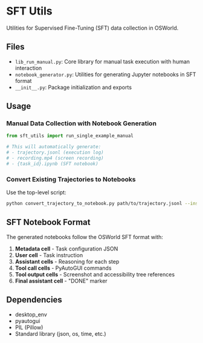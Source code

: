 # SFT Utils

Utilities for Supervised Fine-Tuning (SFT) data collection in OSWorld.

## Files

- `lib_run_manual.py`: Core library for manual task execution with human interaction
- `notebook_generator.py`: Utilities for generating Jupyter notebooks in SFT format
- `__init__.py`: Package initialization and exports

## Usage

### Manual Data Collection with Notebook Generation

```python
from sft_utils import run_single_example_manual

# This will automatically generate:
# - trajectory.jsonl (execution log)
# - recording.mp4 (screen recording)
# - {task_id}.ipynb (SFT notebook)
```

### Convert Existing Trajectories to Notebooks

Use the top-level script:

```bash
python convert_trajectory_to_notebook.py path/to/trajectory.jsonl --instruction "Your task instruction"
```

## SFT Notebook Format

The generated notebooks follow the OSWorld SFT format with:

1. **Metadata cell** - Task configuration JSON
2. **User cell** - Task instruction
3. **Assistant cells** - Reasoning for each step
4. **Tool call cells** - PyAutoGUI commands
5. **Tool output cells** - Screenshot and accessibility tree references
6. **Final assistant cell** - "DONE" marker

## Dependencies

- desktop_env
- pyautogui
- PIL (Pillow)
- Standard library (json, os, time, etc.)
